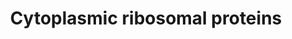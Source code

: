 ---
annotations:
- type: Pathway Ontology
  value: ribosome biogenesis pathway
authors:
- MaintBot
- Mkutmon
- Eweitz
description: ''
last-edited: 2021-05-16
organisms:
- Gallus gallus
redirect_from:
- /index.php/Pathway:WP834
- /instance/WP834
schema-jsonld:
- '@context': https://schema.org/
  '@id': https://wikipathways.github.io/pathways/WP834.html
  '@type': Dataset
  creator:
    '@type': Organization
    name: WikiPathways
  description: ''
  keywords:
  - RPS14
  - RPS17
  - RPL3
  - RPL18
  - FAU
  - RPL19
  - RPS27A
  - RPS9
  - RPL38
  - RPS6KB2
  - RPS11
  - RPL11
  - RPL12
  - MRPL19
  - RPL7
  - RCJMB04_4j14
  - RPL27A
  - RPL29
  - RPS4X
  - RPS16
  - RPL35A
  - RPS4Y1
  - RPL21
  - RPL36A
  - RPLP0
  - RPL14
  - RPS24
  - RPS13
  - RPL17
  - RPS3
  - RPL6
  - RPL22
  - RPS27
  - RPS2
  - RPS8
  - RPL27
  - UBA52
  - RPS6KA1
  - RPL30
  - RPL7A
  - RPS12
  - RPL23
  - RPS19
  - RPL10A
  - RPS15A
  - RPS15
  - RPS5
  - RPS6KA2
  - RPL31
  - RPS26
  - RPS6KA6
  - RPL34
  - LOC771147
  - RPL10
  - RPSA
  - RPL41
  - RPL36
  - RPL26
  - RPL35
  - RPL39
  - RPL3L
  - RPLP1
  - RPL8
  - RPS18
  - RPL24
  - RPS21
  - RPS6KA3
  - RPS28
  - RPL4
  - RPS20
  - RPS6
  - RPL37A
  - RPLP2
  - RPS25
  - RPL23A
  - RPL5
  - RPL18A
  - RPS23
  - RPL13A
  - RPS10
  - RPL32
  - RPL13
  - RPL28
  - RPS7
  - RCJMB04_13j13
  - RPL15
  - RPS29
  - RPL37
  license: CC0
  name: Cytoplasmic ribosomal proteins
seo: CreativeWork
title: Cytoplasmic ribosomal proteins
wpid: WP834
---